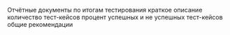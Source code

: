 Отчётные документы по итогам тестирования
краткое описание
количество тест-кейсов
процент успешных и не успешных тест-кейсов
общие рекомендации
